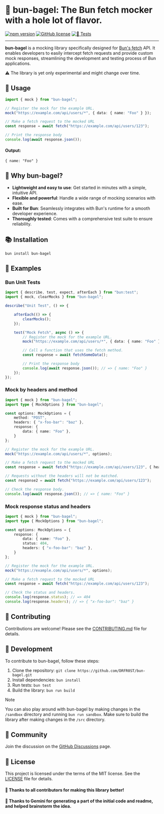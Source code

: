 # 🥯 bun-bagel: The Bun fetch mocker with a hole lot of flavor.

[![npm version](https://badge.fury.io/js/bun-bagel.svg)](https://www.npmjs.com/package/bun-bagel)
[![GitHub license](https://img.shields.io/github/license/DRFR0ST/bun-bagel)](https://github.com/DRFR0ST/bun-bagel/blob/main/LICENSE)
[![🧪 Tests](https://github.com/DRFR0ST/bun-bagel/actions/workflows/test.yml/badge.svg)](https://github.com/DRFR0ST/bun-bagel/actions/workflows/test.yml)

---

**bun-bagel** is a mocking library specifically designed for [Bun's fetch](https://bun.sh/guides/http/fetch) API. It enables developers to easily intercept fetch requests and provide custom mock responses, streamlining the development and testing process of Bun applications.

:warning: The library is yet only experimental and might change over time. 

## 📖 Usage

```ts
import { mock } from "bun-bagel";

// Register the mock for the example URL.
mock("https://example.com/api/users/*", { data: { name: "Foo" } });

// Make a fetch request to the mocked URL
const response = await fetch("https://example.com/api/users/123");

// Print the response body
console.log(await response.json());
```

#### Output:

```
{ name: "Foo" }
```

## 🚀 Why bun-bagel?

- **Lightweight and easy to use**: Get started in minutes with a simple, intuitive API.
- **Flexible and powerful**: Handle a wide range of mocking scenarios with ease.
- **Built for Bun**: Seamlessly integrates with Bun's runtime for a smooth developer experience.
- **Thoroughly tested**: Comes with a comprehensive test suite to ensure reliability.

## 📚 Installation

`bun install bun-bagel`

## 🧪 Examples

### Bun Unit Tests
```ts
import { describe, test, expect, afterEach } from "bun:test";
import { mock, clearMocks } from "bun-bagel";

describe("Unit Test", () => {

    afterEach(() => {
        clearMocks();
    });

    test("Mock Fetch", async () => {
        // Register the mock for the example URL.
        mock("https://example.com/api/users/*", { data: { name: "Foo" } });

        // Call a function that uses the fetch method.
        const response = await fetchSomeData();

        // Print the response body
        console.log(await response.json()); // => { name: "Foo" }
    });
});

```

### Mock by headers and method
```ts
import { mock } from "bun-bagel";
import type { MockOptions } from "bun-bagel";

const options: MockOptions = {
    method: "POST",
    headers: { "x-foo-bar": "baz" },
    response: {
        data: { name: "Foo" },
    }
};

// Register the mock for the example URL.
mock("https://example.com/api/users/*", options);

// Make a fetch request to the mocked URL
const response = await fetch("https://example.com/api/users/123", { headers: { "x-foo-bar": "baz" } });

// Requests without the headers will not be matched.
const response2 = await fetch("https://example.com/api/users/123");

// Check the response body.
console.log(await response.json()); // => { name: "Foo" }
```

### Mock response status and headers
```ts
import { mock } from "bun-bagel";
import type { MockOptions } from "bun-bagel";

const options: MockOptions = {
    response: {
        data: { name: "Foo" },
        status: 404,
        headers: { "x-foo-bar": "baz" },
    }
};

// Register the mock for the example URL.
mock("https://example.com/api/users/*", options);

// Make a fetch request to the mocked URL
const response = await fetch("https://example.com/api/users/123");

// Check the status and headers.
console.log(response.status); // => 404
console.log(response.headers); // => { "x-foo-bar": "baz" }
```

## 🤝 Contributing

Contributions are welcome! Please see the [CONTRIBUTING.md](CONTRIBUTING.md) file for details.

## 🔨 Development

To contribute to bun-bagel, follow these steps:

1. Clone the repository: `git clone https://github.com/DRFR0ST/bun-bagel.git`
2. Install dependencies: `bun install`
3. Run tests: `bun test`
4. Build the library: `bun run build`

> [!NOTE]
>You can also play around with bun-bagel by making changes in the `/sandbox` directory and running `bun run sandbox`. Make sure to build the library after making changes in the `/src` directory.

## 🤝 Community

Join the discussion on the [GitHub Discussions](https://github.com/DRFR0ST/bun-bagel/discussions) page.

## 📝 License
This project is licensed under the terms of the MIT license. See the [LICENSE](https://github.com/DRFR0ST/bun-bagel/blob/main/LICENSE) file for details.

#### 📢 Thanks to all contributors for making this library better!
#### 🤖 Thanks to Gemini for generating a part of the initial code and readme, and helped brainstorm the idea.